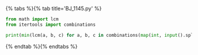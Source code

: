 {% tabs %}{% tab title='BJ_1145.py' %}

```py
from math import lcm
from itertools import combinations

print(min(lcm(a, b, c) for a, b, c in combinations(map(int, input().split()), 3)))
```

{% endtab %}{% endtabs %}
